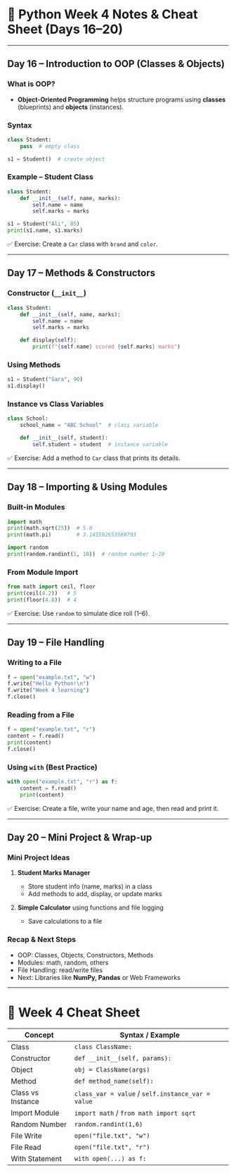 # 🐍 Python Week 4 Notes & Cheat Sheet (Days 16–20)

---

## **Day 16 – Introduction to OOP (Classes & Objects)**

### What is OOP?

* **Object-Oriented Programming** helps structure programs using **classes** (blueprints) and **objects** (instances).

### Syntax

```python
class Student:
    pass  # empty class

s1 = Student()  # create object
```

### Example – Student Class

```python
class Student:
    def __init__(self, name, marks):
        self.name = name
        self.marks = marks

s1 = Student("Ali", 85)
print(s1.name, s1.marks)
```

✅ Exercise: Create a `Car` class with `brand` and `color`.

---

## **Day 17 – Methods & Constructors**

### Constructor (`__init__`)

```python
class Student:
    def __init__(self, name, marks):
        self.name = name
        self.marks = marks

    def display(self):
        print(f"{self.name} scored {self.marks} marks")
```

### Using Methods

```python
s1 = Student("Sara", 90)
s1.display()
```

### Instance vs Class Variables

```python
class School:
    school_name = "ABC School"  # class variable

    def __init__(self, student):
        self.student = student  # instance variable
```

✅ Exercise: Add a method to `Car` class that prints its details.

---

## **Day 18 – Importing & Using Modules**

### Built-in Modules

```python
import math
print(math.sqrt(25))  # 5.0
print(math.pi)        # 3.141592653589793

import random
print(random.randint(1, 10))  # random number 1–10
```

### From Module Import

```python
from math import ceil, floor
print(ceil(4.2))   # 5
print(floor(4.8))  # 4
```

✅ Exercise: Use `random` to simulate dice roll (1–6).

---

## **Day 19 – File Handling**

### Writing to a File

```python
f = open("example.txt", "w")
f.write("Hello Python!\n")
f.write("Week 4 learning")
f.close()
```

### Reading from a File

```python
f = open("example.txt", "r")
content = f.read()
print(content)
f.close()
```

### Using `with` (Best Practice)

```python
with open("example.txt", "r") as f:
    content = f.read()
    print(content)
```

✅ Exercise: Create a file, write your name and age, then read and print it.

---

## **Day 20 – Mini Project & Wrap-up**

### Mini Project Ideas

1. **Student Marks Manager**

   * Store student info (name, marks) in a class
   * Add methods to add, display, or update marks

2. **Simple Calculator** using functions and file logging

   * Save calculations to a file

### Recap & Next Steps

* OOP: Classes, Objects, Constructors, Methods
* Modules: math, random, others
* File Handling: read/write files
* Next: Libraries like **NumPy, Pandas** or Web Frameworks

---

# 🎯 Week 4 Cheat Sheet

| Concept           | Syntax / Example                                  |
| ----------------- | ------------------------------------------------- |
| Class             | `class ClassName:`                                |
| Constructor       | `def __init__(self, params):`                     |
| Object            | `obj = ClassName(args)`                           |
| Method            | `def method_name(self):`                          |
| Class vs Instance | `class_var = value` / `self.instance_var = value` |
| Import Module     | `import math` / `from math import sqrt`           |
| Random Number     | `random.randint(1,6)`                             |
| File Write        | `open("file.txt", "w")`                           |
| File Read         | `open("file.txt", "r")`                           |
| With Statement    | `with open(...) as f:`                            |